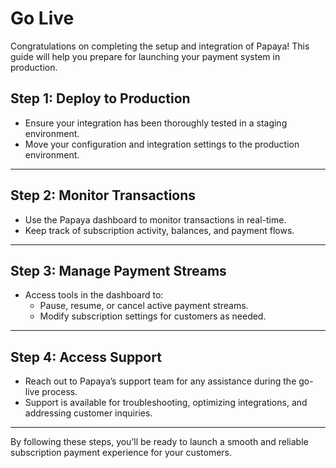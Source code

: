 
# **Go Live**

Congratulations on completing the setup and integration of Papaya! This guide will help you prepare for launching your payment system in production.

## **Step 1: Deploy to Production**

- Ensure your integration has been thoroughly tested in a staging environment.
- Move your configuration and integration settings to the production environment.

---

## **Step 2: Monitor Transactions**

- Use the Papaya dashboard to monitor transactions in real-time.
- Keep track of subscription activity, balances, and payment flows.

---

## **Step 3: Manage Payment Streams**

- Access tools in the dashboard to:
  - Pause, resume, or cancel active payment streams.
  - Modify subscription settings for customers as needed.

---

## **Step 4: Access Support**

- Reach out to Papaya’s support team for any assistance during the go-live process.
- Support is available for troubleshooting, optimizing integrations, and addressing customer inquiries.

---

By following these steps, you’ll be ready to launch a smooth and reliable subscription payment experience for your customers.
